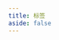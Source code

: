 ```yaml
---
title: 标签
aside: false
---
```


<script setup>
import Tag from '@/components/pages/Tag.vue'
</script>

<Tag />